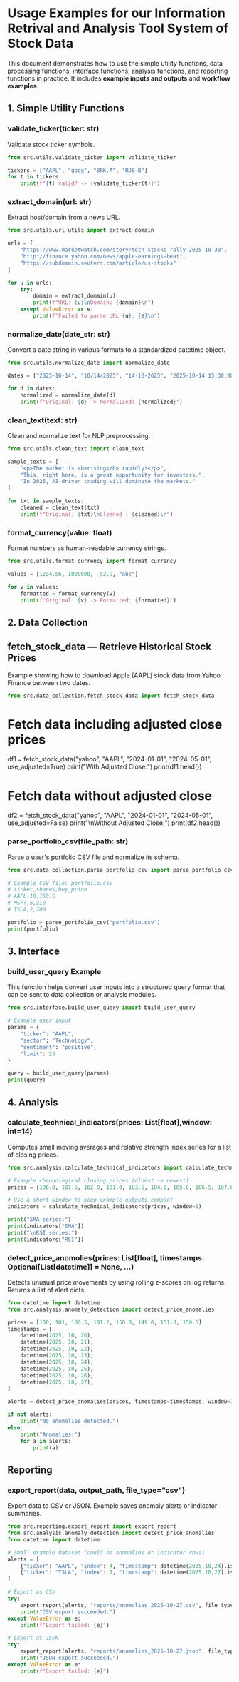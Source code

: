 # Usage Examples for our Information Retrival and Analysis Tool System of Stock Data
This document demonstrates how to use the simple utility functions, data processing functions, interface functions, analysis functions, and reporting functions in practice. 
It includes **example inputs and outputs** and **workflow examples**. 

## 1. Simple Utility Functions

### validate_ticker(ticker: str)


Validate stock ticker symbols.

```python
from src.utils.validate_ticker import validate_ticker

tickers = ["AAPL", "goog", "BRK.A", "RDS-B"]
for t in tickers:
    print(f"{t} valid? -> {validate_ticker(t)}")
```

### extract_domain(url: str)

Extract host/domain from a news URL.
```python
from src.utils.url_utils import extract_domain

urls = [
    "https://www.marketwatch.com/story/tech-stocks-rally-2025-10-30",
    "http://finance.yahoo.com/news/apple-earnings-beat",
    "https://subdomain.reuters.com/article/us-stocks"
]

for u in urls:
    try:
        domain = extract_domain(u)
        print(f"URL: {u}\nDomain: {domain}\n")
    except ValueError as e:
        print(f"Failed to parse URL {u}: {e}\n")
```

### normalize_date(date_str: str)
Convert a date string in various formats to a standardized datetime object.

```python
from src.utils.normalize_date import normalize_date

dates = ["2025-10-14", "10/14/2025", "14-10-2025", "2025-10-14 15:30:00"]

for d in dates:
    normalized = normalize_date(d)
    print(f"Original: {d} -> Normalized: {normalized}")

```

### clean_text(text: str)
Clean and normalize text for NLP preprocessing.

```python
from src.utils.clean_text import clean_text

sample_texts = [
    "<p>The market is <b>rising</b> rapidly!</p>",
    "This, right here, is a great opportunity for investors.",
    "In 2025, AI-driven trading will dominate the markets."
]

for txt in sample_texts:
    cleaned = clean_text(txt)
    print(f"Original: {txt}\nCleaned : {cleaned}\n")

```
### format_currency(value: float)
Format numbers as human-readable currency strings.

```python
from src.utils.format_currency import format_currency

values = [1234.56, 1000000, -52.9, "abc"]

for v in values:
    formatted = format_currency(v)
    print(f"Original: {v} -> Formatted: {formatted}")

```

## 2. Data Collection 

## fetch_stock_data — Retrieve Historical Stock Prices
Example showing how to download Apple (AAPL) stock data from Yahoo Finance between two dates.

```python
from src.data_collection.fetch_stock_data import fetch_stock_data
```
# Fetch data including adjusted close prices
df1 = fetch_stock_data("yahoo", "AAPL", "2024-01-01", "2024-05-01", use_adjusted=True)
print("With Adjusted Close:")
print(df1.head())

# Fetch data without adjusted close
df2 = fetch_stock_data("yahoo", "AAPL", "2024-01-01", "2024-05-01", use_adjusted=False)
print("\nWithout Adjusted Close:")
print(df2.head())

### parse_portfolio_csv(file_path: str)
Parse a user's portfolio CSV file and normalize its schema.

```python
from src.data_collection.parse_portfolio_csv import parse_portfolio_csv

# Example CSV file: portfolio.csv
# ticker,shares,buy_price
# AAPL,10,150.5
# MSFT,5,310
# TSLA,2,700

portfolio = parse_portfolio_csv("portfolio.csv")
print(portfolio)

```
## 3. Interface

### build_user_query Example

This function helps convert user inputs into a structured query format that can be sent to data collection or analysis modules.

```python
from src.interface.build_user_query import build_user_query

# Example user input
params = {
    "ticker": "AAPL",
    "sector": "Technology",
    "sentiment": "positive",
    "limit": 25
}

query = build_user_query(params)
print(query)
```

## 4. Analysis

### calculate_technical_indicators(prices: List[float],window: int=14)

Computes small moving averages and relative strength index series for a list of closing prices.

```python
from src.analysis.calculate_technical_indicators import calculate_technical_indicators

# Example chronological closing prices (oldest -> newest)
prices = [100.0, 101.5, 102.0, 101.0, 103.5, 104.0, 105.0, 106.5, 107.0, 108.0]

# Use a short window to keep example outputs compact
indicators = calculate_technical_indicators(prices, window=5)

print("SMA series:")
print(indicators["SMA"])
print("\nRSI series:")
print(indicators["RSI"])
```

### detect_price_anomolies(prices: List[float], timestamps: Optional[List[datetime]] = None, ...)

Detects unusual price movements by using rolling z-scores on log returns. Returns a list of alert dicts.

```python
from datetime import datetime
from src.analysis.anomaly_detection import detect_price_anomalies

prices = [100, 101, 100.5, 101.2, 150.0, 149.0, 151.0, 150.5]
timestamps = [
    datetime(2025, 10, 20),
    datetime(2025, 10, 21),
    datetime(2025, 10, 22),
    datetime(2025, 10, 23),
    datetime(2025, 10, 24),
    datetime(2025, 10, 25),
    datetime(2025, 10, 26),
    datetime(2025, 10, 27),
]

alerts = detect_price_anomalies(prices, timestamps=timestamps, window=3, z_threshold=2.5)

if not alerts:
    print("No anomalies detected.")
else:
    print("Anomalies:")
    for a in alerts:
        print(a)
```


## Reporting

### export_report(data, output_path, file_type="csv")

Export data to CSV or JSON. Example saves anomaly alerts or indicator summaries.

```python
from src.reporting.export_report import export_report
from src.analysis.anomaly_detection import detect_price_anomalies
from datetime import datetime

# Small example dataset (could be anomalies or indicator rows)
alerts = [
    {"ticker": "AAPL", "index": 4, "timestamp": datetime(2025,10,24).isoformat(), "price": 150.0, "z_score": 3.8762, "reason": "High volatility detected"},
    {"ticker": "TSLA", "index": 7, "timestamp": datetime(2025,10,27).isoformat(), "price": 380.5, "z_score": 3.2111, "reason": "High volatility detected"},
]

# Export as CSV
try:
    export_report(alerts, "reports/anomalies_2025-10-27.csv", file_type="csv")
    print("CSV export succeeded.")
except ValueError as e:
    print(f"Export failed: {e}")

# Export as JSON
try:
    export_report(alerts, "reports/anomalies_2025-10-27.json", file_type="json")
    print("JSON export succeeded.")
except ValueError as e:
    print(f"Export failed: {e}")
```

